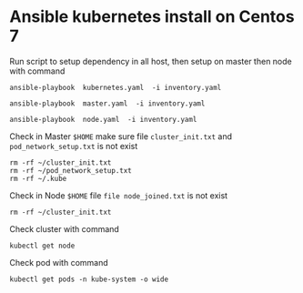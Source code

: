 # Ansible kubernetes install on Centos 7

Run script to setup dependency in all host, then setup on master then node with command

`ansible-playbook  kubernetes.yaml  -i inventory.yaml`

`ansible-playbook  master.yaml  -i inventory.yaml`

`ansible-playbook  node.yaml  -i inventory.yaml`


Check in Master `$HOME` make sure file `cluster_init.txt` and `pod_network_setup.txt` is not exist

```
rm -rf ~/cluster_init.txt 
rm -rf ~/pod_network_setup.txt
rm -rf ~/.kube
```

Check in Node `$HOME` file `file node_joined.txt` is not exist

`rm -rf ~/cluster_init.txt`


Check cluster with command 

`kubectl get node`

Check pod with command

`kubectl get pods -n kube-system -o wide`
